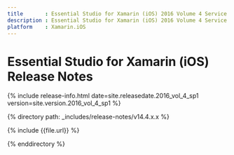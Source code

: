 ```yaml
---
title       : Essential Studio for Xamarin (iOS) 2016 Volume 4 Service Pack 1 Release Notes
description : Essential Studio for Xamarin (iOS) 2016 Volume 4 Service Pack 1 Release Notes
platform    : Xamarin.iOS
---
```


# Essential Studio for Xamarin (iOS) Release Notes

{% include release-info.html date=site.releasedate.2016_vol_4_sp1 version=site.version.2016_vol_4_sp1 %} 

{% directory path: _includes/release-notes/v14.4.x.x %}

{% include {{file.url}} %}

{% enddirectory %}
